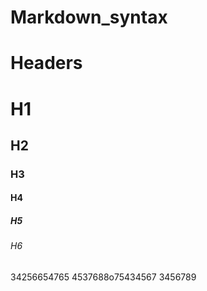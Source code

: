 # Markdown_syntax
# Headers
# H1
## H2
### H3
#### H4
##### H5
###### H6

34256654765
4537688o75434567
3456789
